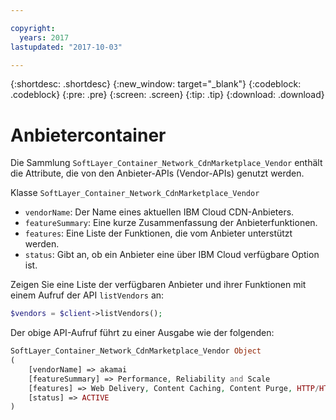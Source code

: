 ```yaml
---

copyright:
  years: 2017
lastupdated: "2017-10-03"

---
```


{:shortdesc: .shortdesc}
{:new_window: target="_blank"}
{:codeblock: .codeblock}
{:pre: .pre}
{:screen: .screen}
{:tip: .tip}
{:download: .download}

# Anbietercontainer
Die Sammlung `SoftLayer_Container_Network_CdnMarketplace_Vendor` enthält die Attribute, die von den Anbieter-APIs (Vendor-APIs) genutzt werden. 


Klasse `SoftLayer_Container_Network_CdnMarketplace_Vendor`  
* `vendorName`: Der Name eines aktuellen IBM Cloud CDN-Anbieters.  
* `featureSummary`: Eine kurze Zusammenfassung der Anbieterfunktionen.  
* `features`: Eine Liste der Funktionen, die vom Anbieter unterstützt werden.  
* `status`: Gibt an, ob ein Anbieter eine über IBM Cloud verfügbare Option ist.


Zeigen Sie eine Liste der verfügbaren Anbieter und ihrer Funktionen mit einem Aufruf der API `listVendors` an:

```php
$vendors = $client->listVendors();
``` 
Der obige API-Aufruf führt zu einer Ausgabe wie der folgenden:
```php
SoftLayer_Container_Network_CdnMarketplace_Vendor Object
(
    [vendorName] => akamai
    [featureSummary] => Performance, Reliability and Scale
    [features] => Web Delivery, Content Caching, Content Purge, HTTP/HTTPS Support
    [status] => ACTIVE
)

```
